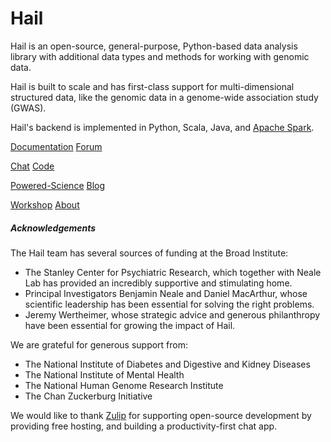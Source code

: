 # Hail

Hail is an open-source, general-purpose, Python-based data analysis library with additional data types and methods for working with genomic data.

Hail is built to scale and has first-class support for multi-dimensional structured data, like the genomic data in a genome-wide association study (GWAS).

Hail's backend is implemented in Python, Scala, Java, and [Apache Spark](https://spark.apache.org/docs/latest/index.html).

<a href="/docs/0.2/index.html" class="myButton">Documentation</a> <a href="https://discuss.hail.is/" class="myButton">Forum</a> 

<a href="https://hail.zulipchat.com/login/" class="myButton">Chat</a> <a href="https://github.com/hail-is/hail" class="myButton">Code</a> 

<a href="/references.html" class="myButton">Powered-Science</a> <a href="https://blog.hail.is/" class="myButton">Blog</a>

<a href="https://workshop.hail.is/" class="myButton">Workshop</a> <a href="/about.html" class="myButton">About</a>

##### Acknowledgements

The Hail team has several sources of funding at the Broad Institute:

 - The Stanley Center for Psychiatric Research, which together with Neale Lab has provided an incredibly supportive and stimulating home.
 - Principal Investigators Benjamin Neale and Daniel MacArthur, whose scientific leadership has been essential for solving the right problems.
 - Jeremy Wertheimer, whose strategic advice and generous philanthropy have been essential for growing the impact of Hail.

We are grateful for generous support from:

 - The National Institute of Diabetes and Digestive and Kidney Diseases
 - The National Institute of Mental Health
 - The National Human Genome Research Institute
 - The Chan Zuckerburg Initiative

We would like to thank <a href="https://zulipchat.com/">Zulip</a> for supporting
open-source development by providing free hosting, and building a productivity-first
chat app.